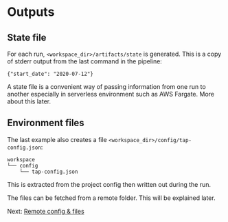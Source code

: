 # Outputs

## State file

For each run, `<workspace_dir>/artifacts/state` is generated. This is a copy of
stderr output from the last command in the pipeline:
```
{"start_date": "2020-07-12"}
```

A state file is a convenient way of passing information from one run to another
especially in serverless environment such as AWS Fargate. More about this later.

## Environment files

The last example also creates a file `<workspace_dir>/config/tap-config.json`:
```
workspace
└── config
    └── tap-config.json
```

This is extracted from the project config then written out during the run.

The files can be fetched from a remote folder. This will be explained later.

Next: [Remote config & files](remote_config)
